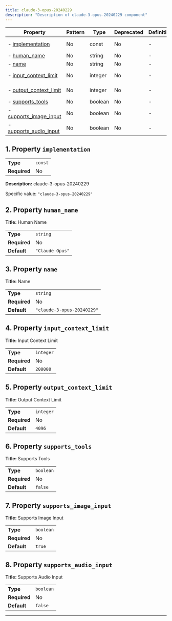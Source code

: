 ```yaml
---
title: claude-3-opus-20240229
description: "Description of claude-3-opus-20240229 component"
---
```


| Property                                         | Pattern | Type    | Deprecated | Definition | Title/Description      |
| ------------------------------------------------ | ------- | ------- | ---------- | ---------- | ---------------------- |
| - [implementation](#implementation )             | No      | const   | No         | -          | claude-3-opus-20240229 |
| - [human_name](#human_name )                     | No      | string  | No         | -          | Human Name             |
| - [name](#name )                                 | No      | string  | No         | -          | Name                   |
| - [input_context_limit](#input_context_limit )   | No      | integer | No         | -          | Input Context Limit    |
| - [output_context_limit](#output_context_limit ) | No      | integer | No         | -          | Output Context Limit   |
| - [supports_tools](#supports_tools )             | No      | boolean | No         | -          | Supports Tools         |
| - [supports_image_input](#supports_image_input ) | No      | boolean | No         | -          | Supports Image Input   |
| - [supports_audio_input](#supports_audio_input ) | No      | boolean | No         | -          | Supports Audio Input   |

## <a name="implementation"></a>1. Property `implementation`

|              |         |
| ------------ | ------- |
| **Type**     | `const` |
| **Required** | No      |

**Description:** claude-3-opus-20240229

Specific value: `"claude-3-opus-20240229"`

## <a name="human_name"></a>2. Property `human_name`

**Title:** Human Name

|              |                 |
| ------------ | --------------- |
| **Type**     | `string`        |
| **Required** | No              |
| **Default**  | `"Claude Opus"` |

## <a name="name"></a>3. Property `name`

**Title:** Name

|              |                            |
| ------------ | -------------------------- |
| **Type**     | `string`                   |
| **Required** | No                         |
| **Default**  | `"claude-3-opus-20240229"` |

## <a name="input_context_limit"></a>4. Property `input_context_limit`

**Title:** Input Context Limit

|              |           |
| ------------ | --------- |
| **Type**     | `integer` |
| **Required** | No        |
| **Default**  | `200000`  |

## <a name="output_context_limit"></a>5. Property `output_context_limit`

**Title:** Output Context Limit

|              |           |
| ------------ | --------- |
| **Type**     | `integer` |
| **Required** | No        |
| **Default**  | `4096`    |

## <a name="supports_tools"></a>6. Property `supports_tools`

**Title:** Supports Tools

|              |           |
| ------------ | --------- |
| **Type**     | `boolean` |
| **Required** | No        |
| **Default**  | `false`   |

## <a name="supports_image_input"></a>7. Property `supports_image_input`

**Title:** Supports Image Input

|              |           |
| ------------ | --------- |
| **Type**     | `boolean` |
| **Required** | No        |
| **Default**  | `true`    |

## <a name="supports_audio_input"></a>8. Property `supports_audio_input`

**Title:** Supports Audio Input

|              |           |
| ------------ | --------- |
| **Type**     | `boolean` |
| **Required** | No        |
| **Default**  | `false`   |

----------------------------------------------------------------------------------------------------------------------------
